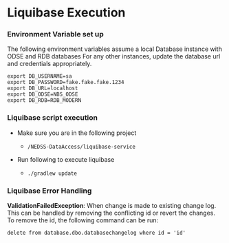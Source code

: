 # Liquibase Execution

### Environment Variable set up

The following environment variables assume a local Database instance with ODSE and RDB databases
For any other instances, update the database url and credentials appropriately.

```
export DB_USERNAME=sa
export DB_PASSWORD=fake.fake.fake.1234
export DB_URL=localhost 
export DB_ODSE=NBS_ODSE
export DB_RDB=RDB_MODERN
```

### Liquibase script execution

* Make sure you are in the following project

    * `/NEDSS-DataAccess/liquibase-service`

* Run following to execute liquibase

    * ```./gradlew update```

### Liquibase Error Handling

<b>ValidationFailedException</b>: When change is made to existing change log. This can be handled by removing the conflicting id or revert the changes.
To remove the id, the following command can be run:

```
delete from database.dbo.databasechangelog where id = 'id'
```

